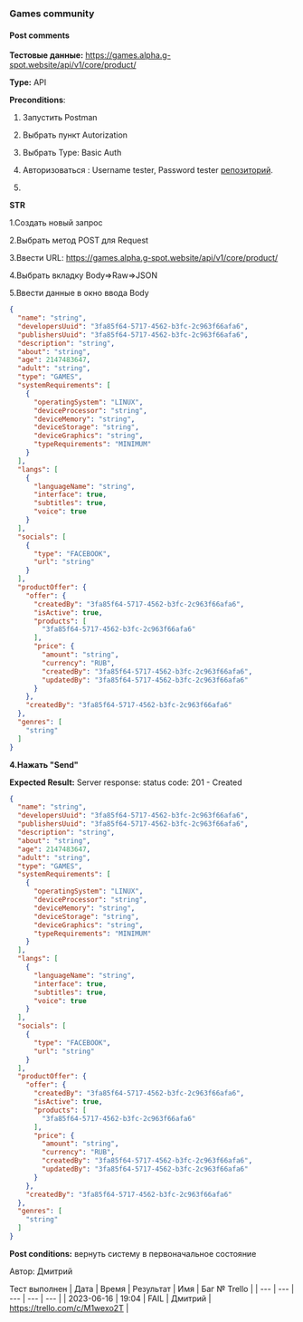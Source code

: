 ### Games community
#### Post comments

**Тестовые данные:** https://games.alpha.g-spot.website/api/v1/core/product/

**Type:** API

**Preconditions**: 
1. Запустить Postman
2. Выбрать пункт Autorization
3. Выбрать Type: Basic Auth
4. Авторизоваться : Username tester, Password tester
  [репозиторий][repo].

5. [repo]: https://github.com/nastyaist/GSPOTtestingdocumentation/blob/main/games/Authorization%20data.md

 **STR**

1.Создать новый запрос

2.Выбрать метод POST для Request

3.Ввести URL: https://games.alpha.g-spot.website/api/v1/core/product/

4.Выбрать вкладку Body=>Raw=>JSON

5.Ввести данные в окно ввода Body 
```json 
{
  "name": "string",
  "developersUuid": "3fa85f64-5717-4562-b3fc-2c963f66afa6",
  "publishersUuid": "3fa85f64-5717-4562-b3fc-2c963f66afa6",
  "description": "string",
  "about": "string",
  "age": 2147483647,
  "adult": "string",
  "type": "GAMES",
  "systemRequirements": [
    {
      "operatingSystem": "LINUX",
      "deviceProcessor": "string",
      "deviceMemory": "string",
      "deviceStorage": "string",
      "deviceGraphics": "string",
      "typeRequirements": "MINIMUM"
    }
  ],
  "langs": [
    {
      "languageName": "string",
      "interface": true,
      "subtitles": true,
      "voice": true
    }
  ],
  "socials": [
    {
      "type": "FACEBOOK",
      "url": "string"
    }
  ],
  "productOffer": {
    "offer": {
      "createdBy": "3fa85f64-5717-4562-b3fc-2c963f66afa6",
      "isActive": true,
      "products": [
        "3fa85f64-5717-4562-b3fc-2c963f66afa6"
      ],
      "price": {
        "amount": "string",
        "currency": "RUB",
        "createdBy": "3fa85f64-5717-4562-b3fc-2c963f66afa6",
        "updatedBy": "3fa85f64-5717-4562-b3fc-2c963f66afa6"
      }
    },
    "createdBy": "3fa85f64-5717-4562-b3fc-2c963f66afa6"
  },
  "genres": [
    "string"
  ]
}
 ```
 **4.Нажать  "Send"**

 **Expected Result:**
 Server response: status code: 201 - Created
```json
{
  "name": "string",
  "developersUuid": "3fa85f64-5717-4562-b3fc-2c963f66afa6",
  "publishersUuid": "3fa85f64-5717-4562-b3fc-2c963f66afa6",
  "description": "string",
  "about": "string",
  "age": 2147483647,
  "adult": "string",
  "type": "GAMES",
  "systemRequirements": [
    {
      "operatingSystem": "LINUX",
      "deviceProcessor": "string",
      "deviceMemory": "string",
      "deviceStorage": "string",
      "deviceGraphics": "string",
      "typeRequirements": "MINIMUM"
    }
  ],
  "langs": [
    {
      "languageName": "string",
      "interface": true,
      "subtitles": true,
      "voice": true
    }
  ],
  "socials": [
    {
      "type": "FACEBOOK",
      "url": "string"
    }
  ],
  "productOffer": {
    "offer": {
      "createdBy": "3fa85f64-5717-4562-b3fc-2c963f66afa6",
      "isActive": true,
      "products": [
        "3fa85f64-5717-4562-b3fc-2c963f66afa6"
      ],
      "price": {
        "amount": "string",
        "currency": "RUB",
        "createdBy": "3fa85f64-5717-4562-b3fc-2c963f66afa6",
        "updatedBy": "3fa85f64-5717-4562-b3fc-2c963f66afa6"
      }
    },
    "createdBy": "3fa85f64-5717-4562-b3fc-2c963f66afa6"
  },
  "genres": [
    "string"
  ]
}
```
**Post conditions:** вернуть систему в первоначальное состояние

Автор: Дмитрий

Тест выполнен
| Дата | Время | Результат | Имя | Баг № Trello |
| --- | --- | --- | --- | --- |
| 2023-06-16 | 19:04 | FAIL | Дмитрий | https://trello.com/c/M1wexo2T | 